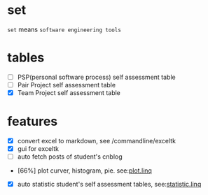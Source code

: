 # set
`set` means `software engineering tools`

# tables
- [ ] PSP(personal software process) self assessment table
- [ ] Pair Project self assessment table
- [x] Team Project self assessment table

# features
- [x] convert excel to markdown, see /commandline/exceltk
- [x] gui for exceltk
- [ ] auto fetch posts of student's cnblog
- [66%] plot curver, histogram, pie. see:[plot.linq](https://github.com/fanfeilong/set/tree/master/src/plot/plot.linq)
- [x] auto statistic student's self assessment tables, see:[statistic.linq](https://github.com/fanfeilong/set/blob/master/src/assessment/statistic.linq)
